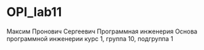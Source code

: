 # OPI_lab11
Максим
Пронович
Сергеевич
Программная инженерия
Основа программной инженерии
курс 1, группа 10, подгруппа 1
